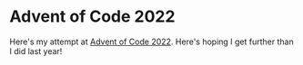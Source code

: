 # Advent of Code 2022

Here's my attempt at [Advent of Code 2022](https://adventofcode.com/2022/). Here's hoping I get further than I did last year!

